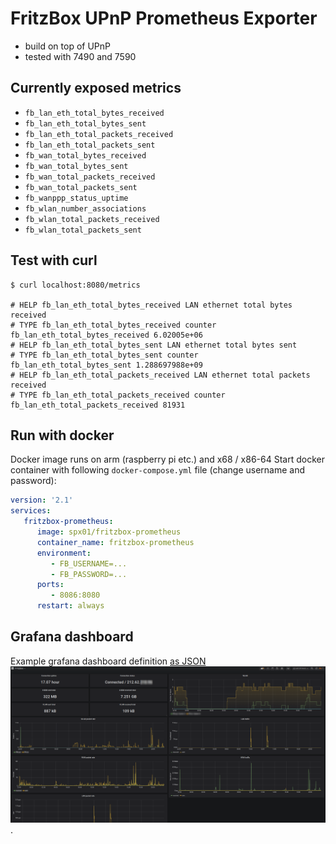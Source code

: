 # FritzBox UPnP Prometheus Exporter

- build on top of UPnP
- tested with 7490 and 7590

## Currently exposed metrics

- `fb_lan_eth_total_bytes_received`
- `fb_lan_eth_total_bytes_sent`
- `fb_lan_eth_total_packets_received`
- `fb_lan_eth_total_packets_sent`
- `fb_wan_total_bytes_received`
- `fb_wan_total_bytes_sent`
- `fb_wan_total_packets_received`
- `fb_wan_total_packets_sent`
- `fb_wanppp_status_uptime`
- `fb_wlan_number_associations`
- `fb_wlan_total_packets_received`
- `fb_wlan_total_packets_sent`

## Test with curl
```
$ curl localhost:8080/metrics

# HELP fb_lan_eth_total_bytes_received LAN ethernet total bytes received
# TYPE fb_lan_eth_total_bytes_received counter
fb_lan_eth_total_bytes_received 6.02005e+06
# HELP fb_lan_eth_total_bytes_sent LAN ethernet total bytes sent
# TYPE fb_lan_eth_total_bytes_sent counter
fb_lan_eth_total_bytes_sent 1.288697988e+09
# HELP fb_lan_eth_total_packets_received LAN ethernet total packets received
# TYPE fb_lan_eth_total_packets_received counter
fb_lan_eth_total_packets_received 81931
```

## Run with docker
Docker image runs on arm (raspberry pi etc.) and x68 / x86-64
Start docker container with following `docker-compose.yml` file (change username and password):
```yml
version: '2.1'
services:
   fritzbox-prometheus:
      image: spx01/fritzbox-prometheus
      container_name: fritzbox-prometheus
      environment:
         - FB_USERNAME=...
         - FB_PASSWORD=...
      ports:
         - 8086:8080
      restart: always
```

## Grafana dashboard
Example grafana dashboard definition [as JSON](grafana.json)
![grafana-dashboard](grafana-dashboard.png). 